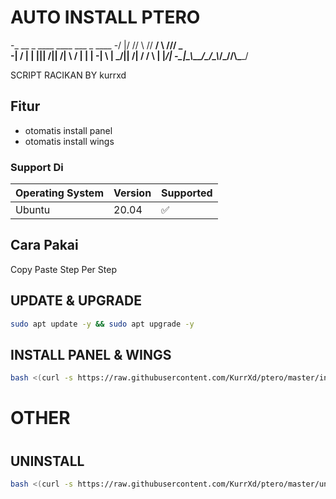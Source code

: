 
# AUTO INSTALL PTERO

 -_  __ _     ____  ____ ___  _ ____ 
-/ |/ // \ /\/  __\/  __\\  \///  _ \
-|   / | | |||  \/||  \/| \  / | | \|
-|   \ | \_/||    /|    / /  \ | |_/|
-\_|\_\\____/\_/\_\\_/\_\/__/\\\____/

SCRIPT RACIKAN BY kurrxd

## Fitur

- otomatis install panel
- otomatis install wings

### Support Di


| Operating System | Version | Supported          |
| ---------------- | ------- | ------------------ |
| Ubuntu | 20.04   | :white_check_mark: |


## Cara Pakai

Copy Paste Step Per Step

## UPDATE & UPGRADE
```bash
sudo apt update -y && sudo apt upgrade -y
```

## INSTALL PANEL & WINGS
```bash
bash <(curl -s https://raw.githubusercontent.com/KurrXd/ptero/master/install.sh)
```
#
#
# OTHER
#
## UNINSTALL
```bash
bash <(curl -s https://raw.githubusercontent.com/KurrXd/ptero/master/uninstall.sh)
```
